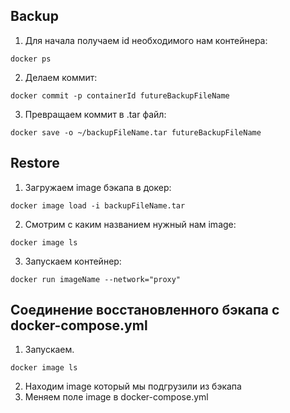 ## Backup

1. Для начала получаем id необходимого нам контейнера:

```
docker ps
```

2. Делаем коммит:

```
docker commit -p containerId futureBackupFileName
```

3. Превращаем коммит в .tar файл:

```
docker save -o ~/backupFileName.tar futureBackupFileName
```

## Restore

1. Загружаем image бэкапа в докер:

```
docker image load -i backupFileName.tar
```

2. Смотрим с каким названием нужный нам image:

```
docker image ls
```

3. Запускаем контейнер:

```
docker run imageName --network="proxy"
```

## Соединение восстановленного бэкапа с docker-compose.yml

1. Запускаем.

```
docker image ls
```

2. Находим image который мы подгрузили из бэкапа
3. Меняем поле image в docker-compose.yml
